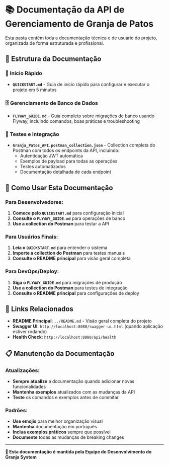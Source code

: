 # 📚 Documentação da API de Gerenciamento de Granja de Patos

Esta pasta contém toda a documentação técnica e de usuário do projeto, organizada de forma estruturada e profissional.

## 📁 Estrutura da Documentação

### 🚀 **Início Rápido**
- **`QUICKSTART.md`** - Guia de início rápido para configurar e executar o projeto em 5 minutos

### 🗄️ **Gerenciamento de Banco de Dados**
- **`FLYWAY_GUIDE.md`** - Guia completo sobre migrações de banco usando Flyway, incluindo comandos, boas práticas e troubleshooting

### 🔌 **Testes e Integração**
- **`Granja_Patos_API.postman_collection.json`** - Collection completa do Postman com todos os endpoints da API, incluindo:
  - Autenticação JWT automática
  - Exemplos de payload para todas as operações
  - Testes automatizados
  - Documentação detalhada de cada endpoint

## 🎯 **Como Usar Esta Documentação**

### **Para Desenvolvedores:**
1. **Comece pelo `QUICKSTART.md`** para configuração inicial
2. **Consulte o `FLYWAY_GUIDE.md`** para operações de banco
3. **Use a collection do Postman** para testar a API

### **Para Usuários Finais:**
1. **Leia o `QUICKSTART.md`** para entender o sistema
2. **Importe a collection do Postman** para testes manuais
3. **Consulte o README principal** para visão geral completa

### **Para DevOps/Deploy:**
1. **Siga o `FLYWAY_GUIDE.md`** para migrações de produção
2. **Use a collection do Postman** para testes de integração
3. **Consulte o README principal** para configurações de deploy

## 🔗 **Links Relacionados**

- **README Principal**: `../README.md` - Visão geral completa do projeto
- **Swagger UI**: `http://localhost:8080/swagger-ui.html` (quando aplicação estiver rodando)
- **Health Check**: `http://localhost:8080/api/health`

## 📋 **Manutenção da Documentação**

### **Atualizações:**
- **Sempre atualize** a documentação quando adicionar novas funcionalidades
- **Mantenha exemplos** atualizados com as mudanças da API
- **Teste** os comandos e exemplos antes de commitar

### **Padrões:**
- **Use emojis** para melhor organização visual
- **Mantenha** documentação em português
- **Inclua exemplos práticos** sempre que possível
- **Documente** todas as mudanças de breaking changes

---

**📖 Esta documentação é mantida pela Equipe de Desenvolvimento do Granja System**
